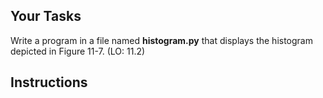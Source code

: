 <!-- manual -->

## Your Tasks

Write a program in a file named **histogram.py** that displays the histogram depicted in Figure 11-7. (LO: 11.2)

## Instructions
